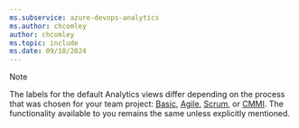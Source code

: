 ```yaml
---
ms.subservice: azure-devops-analytics
ms.author: chcomley
author: chcomley
ms.topic: include
ms.date: 09/10/2024
---
```


<a id="image-diff"></a>  

> [!NOTE]  
> The labels for the default Analytics views differ depending on the process that was chosen for your team project: [Basic](../../boards/get-started/what-is-azure-boards.md), [Agile](../../boards/work-items/guidance/agile-process.md), [Scrum](../../boards/work-items/guidance/scrum-process.md), or [CMMI](../../boards/work-items/guidance/cmmi-process.md). The functionality available to you remains the same unless explicitly mentioned.
